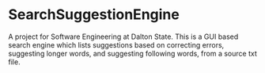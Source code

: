 # SearchSuggestionEngine
A project for Software Engineering at Dalton State. This is a GUI based search engine which lists suggestions based on correcting errors, suggesting longer words, and suggesting following words, from a source txt file.

